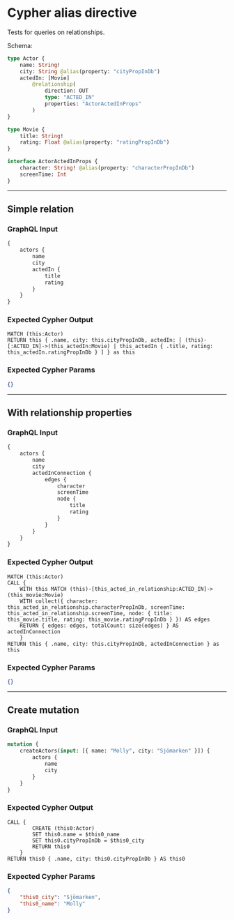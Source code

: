 # Cypher alias directive

Tests for queries on relationships.

Schema:

```graphql
type Actor {
    name: String!
    city: String @alias(property: "cityPropInDb")
    actedIn: [Movie]
        @relationship(
            direction: OUT
            type: "ACTED_IN"
            properties: "ActorActedInProps"
        )
}

type Movie {
    title: String!
    rating: Float @alias(property: "ratingPropInDb")
}

interface ActorActedInProps {
    character: String! @alias(property: "characterPropInDb")
    screenTime: Int
}
```

---

## Simple relation

### GraphQL Input

```graphql
{
    actors {
        name
        city
        actedIn {
            title
            rating
        }
    }
}
```

### Expected Cypher Output

```cypher
MATCH (this:Actor)
RETURN this { .name, city: this.cityPropInDb, actedIn: [ (this)-[:ACTED_IN]->(this_actedIn:Movie) | this_actedIn { .title, rating: this_actedIn.ratingPropInDb } ] } as this
```

### Expected Cypher Params

```json
{}
```

---

## With relationship properties

### GraphQL Input

```graphql
{
    actors {
        name
        city
        actedInConnection {
            edges {
                character
                screenTime
                node {
                    title
                    rating
                }
            }
        }
    }
}
```

### Expected Cypher Output

```cypher
MATCH (this:Actor)
CALL {
    WITH this MATCH (this)-[this_acted_in_relationship:ACTED_IN]->(this_movie:Movie)
    WITH collect({ character: this_acted_in_relationship.characterPropInDb, screenTime: this_acted_in_relationship.screenTime, node: { title: this_movie.title, rating: this_movie.ratingPropInDb } }) AS edges
    RETURN { edges: edges, totalCount: size(edges) } AS actedInConnection
    }
RETURN this { .name, city: this.cityPropInDb, actedInConnection } as this
```

### Expected Cypher Params

```json
{}
```

---

## Create mutation

### GraphQL Input

```graphql
mutation {
    createActors(input: [{ name: "Molly", city: "Sjömarken" }]) {
        actors {
            name
            city
        }
    }
}
```

### Expected Cypher Output

```cypher
CALL {
        CREATE (this0:Actor)
        SET this0.name = $this0_name
        SET this0.cityPropInDb = $this0_city
        RETURN this0
    }
RETURN this0 { .name, city: this0.cityPropInDb } AS this0
```

### Expected Cypher Params

```json
{
    "this0_city": "Sjömarken",
    "this0_name": "Molly"
}
```
